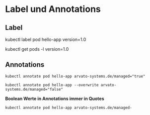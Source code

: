 # Label und Annotations

## Label

   kubectl label pod hello-app version=1.0 

   kubectl get pods -l version=1.0
## Annotations
    kubectl annotate pod hello-app arvato-systems.de/managed="true"

    kubectl annotate pod hello-app --overwrite arvato-systems.de/managed="false"

**Boolean Werte in Annotations immer in Quotes**

    kubectl annotate pod hello-app arvato-systems.de/managed-


